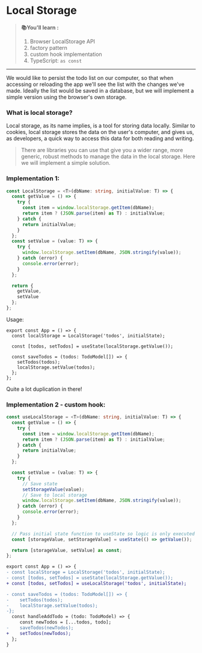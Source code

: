 # Local Storage

> **📚You'll learn :**
>
> 1. Browser LocalStorage API
> 1. factory pattern
> 1. custom hook implementation
> 1. TypeScript: `as const`

---

We would like to persist the todo list on our computer, so that when accessing or reloading the app we'll see the list with the changes we've made. Ideally the list would be saved in a database, but we will implement a simple version using the browser's own storage.

### What is local storage?

Local storage, as its name implies, is a tool for storing data locally. Similar to cookies, local storage stores the data on the user's computer, and gives us, as developers, a quick way to access this data for both reading and writing.

> There are libraries you can use that give you a wider range, more generic, robust methods to manage the data in the local storage. Here we will implement a simple solution.

### Implementation 1:

```ts
const LocalStorage = <T>(dbName: string, initialValue: T) => {
  const getValue = () => {
    try {
      const item = window.localStorage.getItem(dbName);
      return item ? (JSON.parse(item) as T) : initialValue;
    } catch {
      return initialValue;
    }
  };
  const setValue = (value: T) => {
    try {
      window.localStorage.setItem(dbName, JSON.stringify(value));
    } catch (error) {
      console.error(error);
    }
  };

  return {
    getValue,
    setValue
  };
};
```

Usage:

```tsx
export const App = () => {
  const localStorage = LocalStorage('todos', initialState);

  const [todos, setTodos] = useState(localStorage.getValue());

  const saveTodos = (todos: TodoModel[]) => {
    setTodos(todos);
    localStorage.setValue(todos);
  };
};
```

Quite a lot duplication in there!

### Implementation 2 - custom hook:

```ts
const useLocalStorage = <T>(dbName: string, initialValue: T) => {
  const getValue = () => {
    try {
      const item = window.localStorage.getItem(dbName);
      return item ? (JSON.parse(item) as T) : initialValue;
    } catch {
      return initialValue;
    }
  };

  const setValue = (value: T) => {
    try {
      // Save state
      setStorageValue(value);
      // Save to local storage
      window.localStorage.setItem(dbName, JSON.stringify(value));
    } catch (error) {
      console.error(error);
    }
  };

  // Pass initial state function to useState so logic is only executed once
  const [storageValue, setStorageValue] = useState(() => getValue());

  return [storageValue, setValue] as const;
};
```

```diff
export const App = () => {
- const localStorage = LocalStorage('todos', initialState);
- const [todos, setTodos] = useState(localStorage.getValue());
+ const [todos, setTodos] = useLocalStorage('todos', initialState);

- const saveTodos = (todos: TodoModel[]) => {
-    setTodos(todos);
-    localStorage.setValue(todos);
-};
  const handleAddTodo = (todo: TodoModel) => {
     const newTodos = [...todos, todo];
-    saveTodos(newTodos);
+    setTodos(newTodos);
  };
}
```

